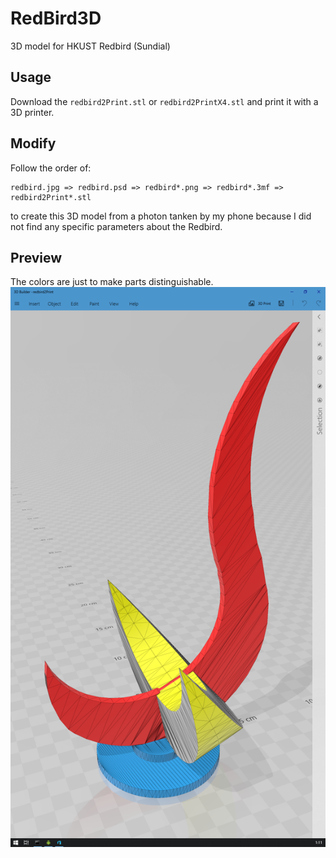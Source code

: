# RedBird3D

3D model for HKUST Redbird (Sundial)

## Usage

Download the `` redbird2Print.stl `` or `` redbird2PrintX4.stl `` and print it with a 3D printer.

## Modify

Follow the order of:
```
redbird.jpg => redbird.psd => redbird*.png => redbird*.3mf => redbird2Print*.stl
```
to create this 3D model from a photon tanken by my phone because I did not find any specific parameters about the Redbird.

## Preview

The colors are just to make parts distinguishable.
![preview](redbird3dPreview.png)
